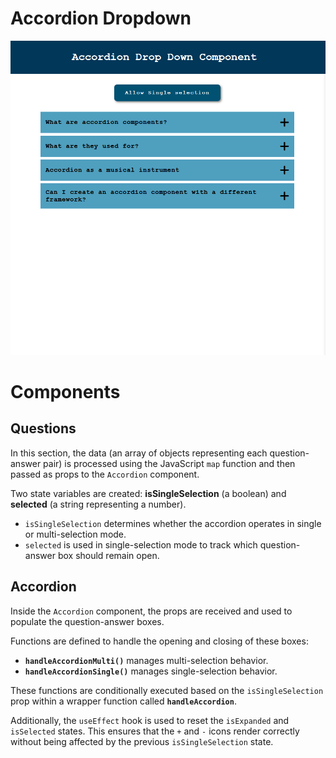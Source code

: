 # Accordion Dropdown

<img src="./public/documentation-gif.gif" style="margin: 0 auto;">

# Components

## Questions

In this section, the data (an array of objects representing each question-answer pair) is processed using the JavaScript `map` function and then passed as props to the `Accordion` component.  

Two state variables are created: **isSingleSelection** (a boolean) and **selected** (a string representing a number).  

- `isSingleSelection` determines whether the accordion operates in single or multi-selection mode.  
- `selected` is used in single-selection mode to track which question-answer box should remain open.  

## Accordion

Inside the `Accordion` component, the props are received and used to populate the question-answer boxes.  

Functions are defined to handle the opening and closing of these boxes:  

- **`handleAccordionMulti()`** manages multi-selection behavior.  
- **`handleAccordionSingle()`** manages single-selection behavior.

These functions are conditionally executed based on the `isSingleSelection` prop within a wrapper function called **`handleAccordion`**.  

Additionally, the `useEffect` hook is used to reset the `isExpanded` and `isSelected` states. This ensures that the `+` and `-` icons render correctly without being affected by the previous `isSingleSelection` state.  
